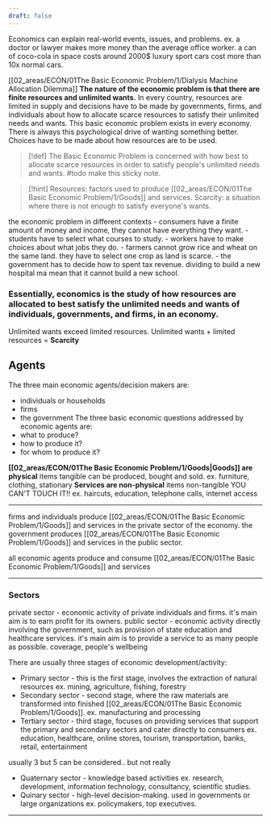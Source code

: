 ```yaml
---
draft: false
---
```

Economics can explain real-world events, issues, and problems.
ex. a doctor or lawyer makes more money than the average office worker. 
a can of coco-cola in space costs around 2000$
luxury sport cars cost more than 10x normal cars.

[[02_areas/ECON/01The Basic Economic Problem/1/Dialysis Machine Allocation Dilemma]]
**The nature of the economic problem is that there are finite resources and unlimited wants.**
In every country, resources are limited in supply and decisions have to be made by governments, firms, and individuals about how to allocate scarce resources to satisfy their unlimited needs and wants.
	This basic economic problem exists in every economy.
There is always this psychological drive of wanting something better.
Choices have to be made about how resources are to be used.

>[!def] 
The Basic Economic Problem is concerned with how best to allocate scarce resources
in order to satisfy people's unlimited needs and wants. #todo make this sticky note.

>[!hint]
Resources: factors used to produce [[02_areas/ECON/01The Basic Economic Problem/1/Goods]] and services.
Scarcity: a situation where there is not enough to satisfy everyone's wants.

the economic problem in different contexts
	- consumers have a finite amount of money and income, they cannot have everything they want.
	- students have to select what courses to study.
	- workers have to make choices about what jobs they do.
	- farmers cannot grow rice and wheat on the same land. they have to select one crop as land is scarce.
	- the government has to decide how to spent tax revenue. dividing to build a new hospital ma mean that it cannot build a new school.

### Essentially, economics is the study of how resources are allocated to best satisfy the unlimited needs and wants of individuals, governments, and firms, in an economy.
Unlimited wants exceed limited resources.
Unlimited wants + limited resources =  **Scarcity**


## Agents
The three main economic agents/decision makers are:
- individuals or households
- firms
- the government
The three basic economic questions addressed by economic agents are:
- what to produce?
- how to produce it?
- for whom to produce it?

**[[02_areas/ECON/01The Basic Economic Problem/1/Goods|Goods]] are physical** items
	tangible
	can be produced, bought and sold.
	ex. furniture, clothing, stationary
**Services are non-physical** items
	non-tangible YOU CAN'T TOUCH IT!!
	ex. haircuts, education, telephone calls, internet access

---
firms and individuals produce [[02_areas/ECON/01The Basic Economic Problem/1/Goods]] and services in the private sector of the economy.
the government produces [[02_areas/ECON/01The Basic Economic Problem/1/Goods]] and services in the public sector.

all economic agents produce and consume [[02_areas/ECON/01The Basic Economic Problem/1/Goods]] and services

---
### Sectors
private sector - economic activity of private individuals and firms. it's main aim is to earn profit for its owners.
public sector - economic activity directly involving the government, such as provision of state education and healthcare services. it's main aim is to provide a service to as many people as possible. coverage, people's wellbeing



There are usually three stages of economic development/activity:
- Primary sector - this is the first stage, involves the extraction of natural resources
	ex. mining, agriculture, fishing, forestry
- Secondary sector - second stage, where the raw materials are transformed into finished [[02_areas/ECON/01The Basic Economic Problem/1/Goods]].
	ex. manufacturing and processing
- Tertiary sector - third stage, focuses on providing services that support the primary and secondary sectors and cater directly to consumers
	ex. education, healthcare, online stores, tourism, transportation, banks, retail, entertainment

usually 3 but 5 can be considered.. but not really
- Quaternary sector - knowledge based activities
	ex. research, development, information technology, consultancy, scientific studies.
- Quinary sector - high-level decision-making. used in governments or large organizations
	ex. policymakers, top executives.
---
